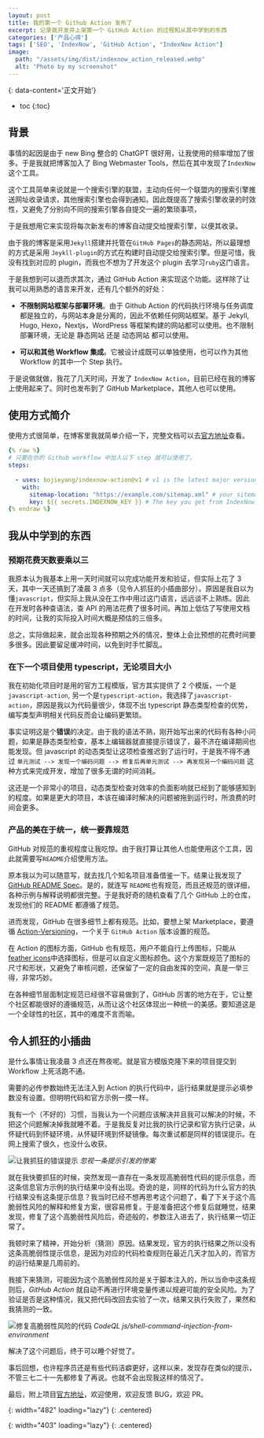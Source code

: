 ```yaml
---
layout: post
title: 我的第一个 Github Action 发布了
excerpt: 记录我开发并上架第一个 GitHub Action 的过程和从其中学到的东西
categories: ['产品心得']
tags: ['SEO', 'IndexNow', 'GitHub Action', "IndexNow Action"]
image:
  path: "/assets/img/dist/indexnow_action_released.webp"
  alt: "Photo by my screenshot"
---
```



{: data-content='正文开始'}

* toc 
{:toc}
## 背景

事情的起因是由于 new Bing 整合的 ChatGPT 很好用，让我使用的频率增加了很多。于是我就把博客加入了 Bing Webmaster Tools，然后在其中发现了`IndexNow`这个工具。

这个工具简单来说就是一个搜索引擎的联盟，主动向任何一个联盟内的搜索引擎推送网址收录请求，其他搜索引擎也会得到通知。因此既提高了搜索引擎收录的时效性，又避免了分别向不同的搜索引擎各自提交一遍的繁琐事项，

于是我想用它来实现将每次新发布的博客自动提交给搜索引擎，以便其收录。

由于我的博客是采用`Jekyll`搭建并托管在`GitHub Pages`的静态网站，所以最理想的方式是采用 `Jeykll-plugin`的方式在构建时自动提交给搜索引擎。但是可惜，我没有找到对应的 plugin，而我也不想为了开发这个 plugin 去学习`ruby`这门语言。

于是我想到可以退而求其次，通过 GitHub Action 来实现这个功能。这样除了让我可以用熟悉的语言来开发，还有几个额外的好处：

- **不限制网站框架与部署环境**。由于 Github Action 的代码执行环境与任务调度都是独立的，与网站本身是分离的，因此不依赖任何网站框架。基于 Jekyll, Hugo, Hexo，Nextjs，WordPress 等框架构建的网站都可以使用。也不限制部署环境，无论是 静态网站 还是 动态网站 都可以使用。

- **可以和其他 Workflow 集成**。它被设计成既可以单独使用，也可以作为其他 Workflow 的其中一个 Step 执行。

于是说做就做，我花了几天时间，开发了 `IndexNow Action`，目前已经在我的博客上使用起来了。同时也发布到了 GitHub Marketplace，其他人也可以使用。

## 使用方式简介

使用方式很简单，在博客里我就简单介绍一下，完整文档可以去[官方地址][]查看。

```yaml
{% raw %}
# 只要在你的 Github workflow 中加入以下 step 就可以使用了。
steps:
  
  - uses: bojieyang/indexnow-action@v1 # v1 is the latest major version following the action-versioning.
    with:
      sitemap-location: "https://example.com/sitemap.xml" # your sitemap location, must start with http(s).
      key: ${{ secrets.INDEXNOW_KEY }} # The key you get from IndexNow.
{% endraw %}
```

## 我从中学到的东西

### 预期花费天数要乘以三
我原本认为我基本上用一天时间就可以完成功能开发和验证，但实际上花了 3 天，其中一天还搞到了凌晨 3 点多（见令人抓狂的小插曲部分）。原因是我自以为懂`javascript`，但实际上我从没在工作中用过这门语言，远远谈不上熟练。因此在开发时各种查语法，查 API 的用法花费了很多时间。再加上低估了写使用文档的时间，让我的实际投入时间大概是预估的三倍多。

总之，实际做起来，就会出现各种预期之外的情况，整体上会比预想的花费时间要多很多。因此要留足缓冲时间，以免到时手忙脚乱。

### 在下一个项目使用 typescript，无论项目大小

我在初始化项目时是用的官方工程模版，官方其实提供了 2 个模版，一个是 `javascript-action`, 另一个是`typescript-action`，我选择了`javascript-action`，原因是我以为代码量很少，体现不出 typescript 静态类型检查的优势，编写类型声明相关代码反而会让编码更繁琐。

事实证明这是个**错误**的决定。由于我的语法不熟，刚开始写出来的代码有各种小问题，如果是静态类型检查，基本上编辑器就直接提示错误了，最不济在编译期间也能发现。但 javascript 的动态类型让这项检查推迟到了运行时，于是我不得不通过 `单元测试 --> 发现一个编码问题 --> 修复后再单元测试 --> 再发现另一个编码问题` 这种方式来完成开发，增加了很多无谓的时间消耗。

这还是一个非常小的项目，动态类型检查对效率的负面影响就已经到了能够感知到的程度。如果是更大的项目，本该在编译时解决的问题被拖到运行时，所浪费的时间会更多。

### 产品的美在于统一，统一要靠规范

GitHub 对规范的重视程度让我吃惊。由于我打算让其他人也能使用这个工具，因此就需要写`README`介绍使用方法。

原本我以为可以随意写，就去找几个知名项目准备借鉴一下。结果让我发现了[GitHub README Spec][]。是的，就连写 `README`也有规范，而且还规范的很详细，各种示例与解释说明都很完整。于是我好奇的随机查看了几个 GitHub 上的仓库，发现他们的 README 都遵循了规范。

进而发现，GitHub 在很多细节上都有规范。比如，要想上架 Marketplace，要遵循 [Action-Versioning][]，一个关于 `GitHub Action` 版本设置的规范。

在 Action 的图标方面，GitHub 也有规范，用户不能自行上传图标，只能从 [feather icons][]中选择图标，但是可以自定义图标颜色。这个方案既规范了图标的尺寸和形状，又避免了审核问题，还保留了一定的自由发挥的空间，真是一举三得，非常巧妙。

在各种细节层面制定规范已经很不容易做到了，GitHub 厉害的地方在于，它让整个社区都能很好的遵循规范，从而让这个社区体现出一种统一的美感。要知道这是一个全球性的社区，其中的难度不言而喻。

## 令人抓狂的小插曲

是什么事情让我凌晨 3 点还在熬夜呢。就是官方模版克隆下来的项目提交到 Workflow 上死活跑不通。

需要的必传参数始终无法注入到 Action 的执行代码中，运行结果就是提示必填参数没有设置。但明明代码和官方示例一摸一样。

我有一个（不好的）习惯，当我认为一个问题应该解决并且我可以解决的时候，不把这个问题解决掉我就睡不着。于是我反复对比我的执行记录和官方执行记录，从怀疑代码到怀疑环境，从怀疑环境到怀疑镜像。每次重试都是同样的错误提示。在网上搜索了很久，也没什么收获。

![让我抓狂的错误提示]
*忽视一条提示引发的惨案*

就在我快要抓狂的时候，突然发现一直存在一条发现高脆弱性代码的提示信息，而这条信息官方示例的执行结果中没有出现。奇诡的是，同样的代码为什么官方的执行结果没有这条提示信息？我当时已经不想再思考这个问题了，看了下关于这个高脆弱性风险的解释和修复方案，很容易修复。于是准备把这个修复后就睡觉，结果发现，修复了这个高脆弱性风险后，奇迹般的，参数注入进去了，执行结果一切正常了。

我顿时来了精神，开始分析（猜测）原因。结果发现，官方的执行结果之所以没有这条高脆弱性提示信息，是因为对应的代码检查规则在最近几天才加入的，而官方的运行结果是几周前的。

我接下来猜测，可能因为这个高脆弱性风险是关于脚本注入的，所以当命中这条规则后，*GitHub Action* 就自动不再进行环境变量传递以规避可能的安全风险。为了验证是否是这种情况，我又把代码改回去实验了一次，结果又执行失败了，果然和我猜测的一致。

![修复高脆弱性风险的代码]
*CodeQL js/shell-command-injection-from-environment*

解决了这个问题后，终于可以睡个好觉了。

事后回想，也许程序员还是有些代码洁癖更好，这样以来，发现存在类似的提示，不管三七二十一先都修复了再说。也就不会出现我这样的情况了。

最后，附上项目[官方地址]，欢迎使用，欢迎反馈 BUG，欢迎 PR。

[官方地址]:<https://github.com/bojieyang/indexnow-action> "indexnow-action repository"
[使用在我博客的示例]:<https://github.com/bojieyang/indexnow-action> "workflow used in my blog"
[GitHub README Spec]:<https://github.com/RichardLitt/standard-readme/blob/master/spec.md> "GitHub README Spec"

[Action-Versioning]:<https://github.com/actions/toolkit/blob/main/docs/action-versioning.md> "Action-Versioning"

[feather icons]:<https://feathericons.com> "feather icons"

[让我抓狂的错误提示]: {{site.url}}/assets/img/dist/the_high_vulnerability_notice.webp
{: width="482" loading="lazy"} 
{: .centered}

[修复高脆弱性风险的代码]: {{site.url}}/assets/img/dist/fix_high_vulnerability_issue.webp
{: width="403" loading="lazy"} 
{: .centered}